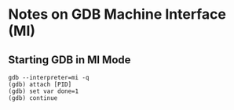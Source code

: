# Notes on GDB Machine Interface (MI)

## Starting GDB in MI Mode

```
gdb --interpreter=mi -q
(gdb) attach [PID]
(gdb) set var done=1
(gdb) continue
```
